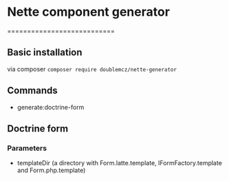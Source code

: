 # Nette component generator
===========================

## Basic installation
via composer `composer require doublemcz/nette-generator`

## Commands
 - generate:doctrine-form
 


## Doctrine form
### Parameters
 - templateDir (a directory with Form.latte.template, IFormFactory.template and Form.php.template)


